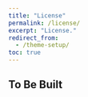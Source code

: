 ```yaml
---
title: "License"
permalink: /license/
excerpt: "License."
redirect_from:
  - /theme-setup/
toc: true
---
```


## To Be Built
